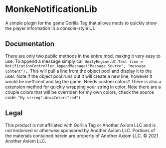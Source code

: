 # MonkeNotificationLib
A simple plugin for the game Gorilla Tag that allows mods to quickly show the player information in a console-style UI.

## Documentation
There are only two public methods in the entire mod, making it very easy to use. To append a message simply call ``UnityEngine.UI.Text line = NotificationController.AppendMessage("Message Source", "message content");``. This will pull a line from the object pool and display it to the user. Note if the object pool runs out it will create a new line, however it would be inefficent and lag the game.
Needs custom colors? There is also a extension method for quickly wrapping your string in color. Note there are a couple colors that will be overriden for my own colors, check the source code. ``"My string".WrapColor("red")``

## Legal
This product is not affiliated with Gorilla Tag or Another Axiom LLC and is not endorsed or otherwise sponsored by Another Axiom LLC. Portions of the materials contained herein are property of Another Axiom LLC. © 2021 Another Axiom LLC.
